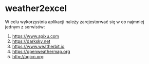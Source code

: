 # weather2excel
W celu wykorzystnia aplikacji należy zarejestorwać się w co najmniej jednym z serwisów:
 1) https://www.apixu.com
 2) https://darksky.net
 3) https://www.weatherbit.io
 4) https://openweathermap.org
 5) http://aqicn.org